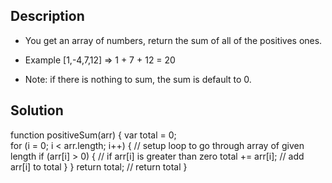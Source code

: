 ## Description

- You get an array of numbers, return the sum of all of the positives ones.

- Example [1,-4,7,12] => 1 + 7 + 12 = 20

- Note: if there is nothing to sum, the sum is default to 0.

## Solution

function positiveSum(arr) {
    var total = 0;  
    for (i = 0; i < arr.length; i++) { // setup loop to go through array of given length
        if (arr[i] > 0) { // if arr[i] is greater than zero
            total += arr[i]; // add arr[i] to total
        }
    }
    return total; // return total
}
